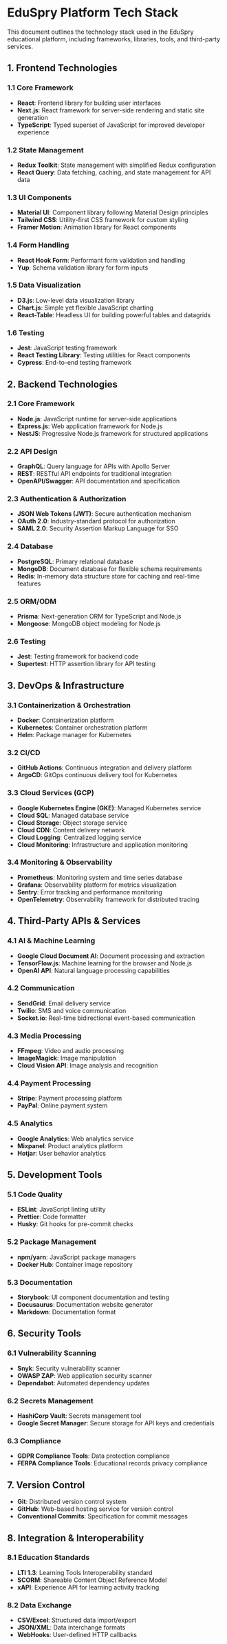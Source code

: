 # EduSpry Platform Tech Stack

This document outlines the technology stack used in the EduSpry educational platform, including frameworks, libraries, tools, and third-party services.

## 1. Frontend Technologies

### 1.1 Core Framework
- **React**: Frontend library for building user interfaces
- **Next.js**: React framework for server-side rendering and static site generation
- **TypeScript**: Typed superset of JavaScript for improved developer experience

### 1.2 State Management
- **Redux Toolkit**: State management with simplified Redux configuration
- **React Query**: Data fetching, caching, and state management for API data

### 1.3 UI Components
- **Material UI**: Component library following Material Design principles
- **Tailwind CSS**: Utility-first CSS framework for custom styling
- **Framer Motion**: Animation library for React components

### 1.4 Form Handling
- **React Hook Form**: Performant form validation and handling
- **Yup**: Schema validation library for form inputs

### 1.5 Data Visualization
- **D3.js**: Low-level data visualization library
- **Chart.js**: Simple yet flexible JavaScript charting
- **React-Table**: Headless UI for building powerful tables and datagrids

### 1.6 Testing
- **Jest**: JavaScript testing framework
- **React Testing Library**: Testing utilities for React components
- **Cypress**: End-to-end testing framework

## 2. Backend Technologies

### 2.1 Core Framework
- **Node.js**: JavaScript runtime for server-side applications
- **Express.js**: Web application framework for Node.js
- **NestJS**: Progressive Node.js framework for structured applications

### 2.2 API Design
- **GraphQL**: Query language for APIs with Apollo Server
- **REST**: RESTful API endpoints for traditional integration
- **OpenAPI/Swagger**: API documentation and specification

### 2.3 Authentication & Authorization
- **JSON Web Tokens (JWT)**: Secure authentication mechanism
- **OAuth 2.0**: Industry-standard protocol for authorization
- **SAML 2.0**: Security Assertion Markup Language for SSO

### 2.4 Database
- **PostgreSQL**: Primary relational database
- **MongoDB**: Document database for flexible schema requirements
- **Redis**: In-memory data structure store for caching and real-time features

### 2.5 ORM/ODM
- **Prisma**: Next-generation ORM for TypeScript and Node.js
- **Mongoose**: MongoDB object modeling for Node.js

### 2.6 Testing
- **Jest**: Testing framework for backend code
- **Supertest**: HTTP assertion library for API testing

## 3. DevOps & Infrastructure

### 3.1 Containerization & Orchestration
- **Docker**: Containerization platform
- **Kubernetes**: Container orchestration platform
- **Helm**: Package manager for Kubernetes

### 3.2 CI/CD
- **GitHub Actions**: Continuous integration and delivery platform
- **ArgoCD**: GitOps continuous delivery tool for Kubernetes

### 3.3 Cloud Services (GCP)
- **Google Kubernetes Engine (GKE)**: Managed Kubernetes service
- **Cloud SQL**: Managed database service
- **Cloud Storage**: Object storage service
- **Cloud CDN**: Content delivery network
- **Cloud Logging**: Centralized logging service
- **Cloud Monitoring**: Infrastructure and application monitoring

### 3.4 Monitoring & Observability
- **Prometheus**: Monitoring system and time series database
- **Grafana**: Observability platform for metrics visualization
- **Sentry**: Error tracking and performance monitoring
- **OpenTelemetry**: Observability framework for distributed tracing

## 4. Third-Party APIs & Services

### 4.1 AI & Machine Learning
- **Google Cloud Document AI**: Document processing and extraction
- **TensorFlow.js**: Machine learning for the browser and Node.js
- **OpenAI API**: Natural language processing capabilities

### 4.2 Communication
- **SendGrid**: Email delivery service
- **Twilio**: SMS and voice communication
- **Socket.io**: Real-time bidirectional event-based communication

### 4.3 Media Processing
- **FFmpeg**: Video and audio processing
- **ImageMagick**: Image manipulation
- **Cloud Vision API**: Image analysis and recognition

### 4.4 Payment Processing
- **Stripe**: Payment processing platform
- **PayPal**: Online payment system

### 4.5 Analytics
- **Google Analytics**: Web analytics service
- **Mixpanel**: Product analytics platform
- **Hotjar**: User behavior analytics

## 5. Development Tools

### 5.1 Code Quality
- **ESLint**: JavaScript linting utility
- **Prettier**: Code formatter
- **Husky**: Git hooks for pre-commit checks

### 5.2 Package Management
- **npm/yarn**: JavaScript package managers
- **Docker Hub**: Container image repository

### 5.3 Documentation
- **Storybook**: UI component documentation and testing
- **Docusaurus**: Documentation website generator
- **Markdown**: Documentation format

## 6. Security Tools

### 6.1 Vulnerability Scanning
- **Snyk**: Security vulnerability scanner
- **OWASP ZAP**: Web application security scanner
- **Dependabot**: Automated dependency updates

### 6.2 Secrets Management
- **HashiCorp Vault**: Secrets management tool
- **Google Secret Manager**: Secure storage for API keys and credentials

### 6.3 Compliance
- **GDPR Compliance Tools**: Data protection compliance
- **FERPA Compliance Tools**: Educational records privacy compliance

## 7. Version Control

- **Git**: Distributed version control system
- **GitHub**: Web-based hosting service for version control
- **Conventional Commits**: Specification for commit messages

## 8. Integration & Interoperability

### 8.1 Education Standards
- **LTI 1.3**: Learning Tools Interoperability standard
- **SCORM**: Shareable Content Object Reference Model
- **xAPI**: Experience API for learning activity tracking

### 8.2 Data Exchange
- **CSV/Excel**: Structured data import/export
- **JSON/XML**: Data interchange formats
- **WebHooks**: User-defined HTTP callbacks 
